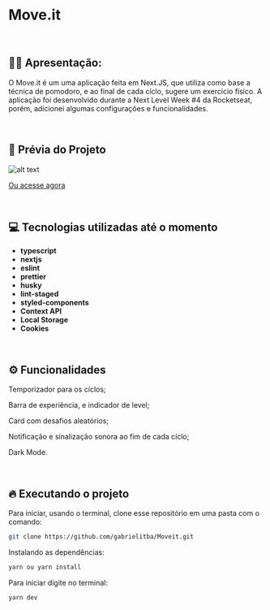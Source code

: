 # Move.it

&nbsp;

## 🙋‍♂ Apresentação:

O Move.it é um uma aplicação feita em Next.JS, que utiliza como base a técnica de pomodoro, e ao final de cada cíclo, sugere um exercicio físico. A aplicação foi desenvolvido durante a Next Level Week #4 da Rocketseat, porém, adicionei algumas configurações e funcionalidades.

&nbsp;

## 🎥 Prévia do Projeto

![alt text](https://i.imgur.com/TzutAXY.gif)

[Ou acesse agora]()

&nbsp;

## 💻 Tecnologias utilizadas até o momento

- **typescript**
- **nextjs**
- **eslint**
- **prettier**
- **husky**
- **lint-staged**
- **styled-components**
- **Context API**
- **Local Storage**
- **Cookies**

&nbsp;

## ⚙️ Funcionalidades

Temporizador para os cíclos;

Barra de experiência, e indicador de level;

Card com desafios aleatórios;

Notificação e sinalização sonora ao fim de cada cíclo;

Dark Mode.

&nbsp;

## 🔥️ Executando o projeto

Para iniciar, usando o terminal, clone esse repositório em uma pasta com o comando:

```bash
git clone https://github.com/gabrielitba/Moveit.git
```

Instalando as dependências:

```bash
yarn ou yarn install
```

Para iniciar digite no terminal:

```bash
yarn dev
```
